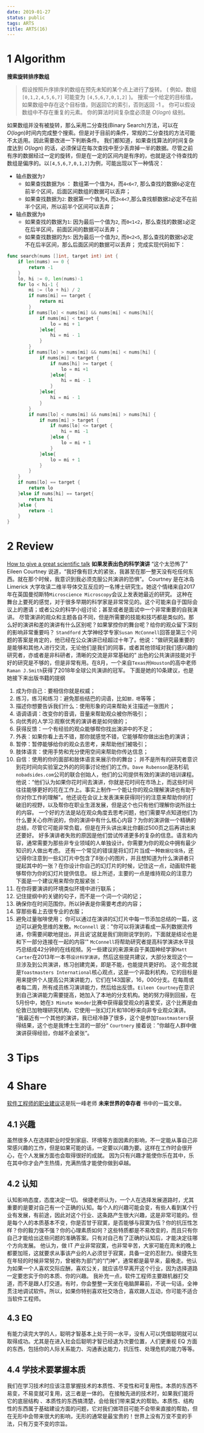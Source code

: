 ```yaml
---
date: 2019-01-27
status: public
tags: ARTS
title: ARTS(16)
---
```

# 1 Algorithm
**搜索旋转排序数组**
>假设按照升序排序的数组在预先未知的某个点上进行了旋转。
( 例如，数组 `[0,1,2,4,5,6,7]` 可能变为 `[4,5,6,7,0,1,2]` )。
搜索一个给定的目标值，如果数组中存在这个目标值，则返回它的索引，否则返回 -1 。
你可以假设数组中不存在重复的元素。
你的算法时间复杂度必须是 $O(log n)$ 级别。

如果数组并没有被旋转，那么采用二分查找(Binary Search)方法，可以在 $O(log n)$时间内完成整个搜索。但是对于目前的条件，常规的二分查找的方法可能不太适用。因此需要改进一下判断条件。
我们都知道，如果查找算法的时间复杂度达到 $O(log n)$ 的话，必须保证在每次查找中至少丢弃掉一半的数据。尽管之前有序的数据经过一定的旋转，但是在一定的区间内是有序的，也就是这个待查找的数组是偏序的。以`[4,5,6,7,0,1,2]`为例，可能出现以下一种情况：
- 轴点数据为`7`
    - 如果查找数据为`6` ： 数组第一个值为`4`，而`4<6<7`, 那么查找的数据`6`必定在前半个区间，后面区间数组的数据可以丢弃；
    - 如果查找数据为`2`:  数据第一个值为`4`, 而`2<4<7`,那么查找额数据`2`必定不在前半个区间，所以前半个区间可以丢弃；
- 轴点数据为`0`
    - 如果查找的数据为`1`: 因为最后一个值为`2`, 而`0<1<2`，那么查找的数据`1`必定在后半区间，前面区间的数据可以丢弃；
    - 如果查找数据的为`5`: 因为最后一个值为`2`, 而`0<2<5`, 那么查找的数据`5`必定不在后半区间，那么后面区间的数据可以丢弃；
完成实现代码如下：
```go
func search(nums []int, target int) int {
    if len(nums) == 0 {
        return -1
    }
    lo, hi := 0, len(nums)-1
    for lo < hi-1 {
        mi := (lo + hi) / 2
        if nums[mi] == target {
            return mi
        }
        if nums[lo] < nums[mi] && nums[mi] < nums[hi]{
            if nums[mi] < target {
                lo = mi + 1
            }else{
                hi = mi - 1
            }
        }
        if nums[lo] > nums[mi] && nums[mi] < nums[hi] {
            if nums[mi] < target {
                if nums[hi] >= target {
                    lo = mi +1
                }else{
                    hi = mi - 1
                }
            }else{
                hi = mi - 1
            }
        }
        if nums[lo] < nums[mi] && nums[mi] > nums[hi] {
            if nums[mi] > target {
                if nums[lo] <= target {
                    hi = mi -1
                }else {
                    lo = mi + 1
                }
            }else{
                lo = mi + 1
            }
        }
    }
    if nums[lo] == target {
        return lo
    }else if nums[hi] == target{
        return hi
    }else {
        return -1
    }
}
```
# 2 Review
[How to give a great scientific talk](https://www.nature.com/articles/d41586-018-07780-5)
**如果发表出色的科学演讲**
“这个太恐怖了” Eileen Courtney 说道，“我好像有巨大的紧张，我甚至在那一整天没有吃任何东西。就在那个时候，我意识到我必须克服公共演讲的恐惧”。
Courtney 是在冰岛 Limerick 大学攻读二维半导体交互反应的一名博士研究生。她这个情绪来自2017年在英国曼彻斯特`Microscience Microscopy`会议上发表她最近的研究。
这种在舞台上要死的感觉，对于很多早期的科学家是非常常见的。这个可能来自于国际会议上的邀请；或者公众的科学小组讨论；甚至或者是面试中一个非常重要的自我演讲。
尽管演讲的观众和主题各自不同，但是所需要的技能和技巧都是类似的。那么好的演讲和差的演讲有什么区别呢？如果掌控你的舞台呢？给你的观众留下深刻的影响非常重要吗？
`Standford` 大学神经学专家`Susan McConnell`回答是第三个问题的答案是肯定的，他已经在公众演讲已经超过十年了。他说：”做研究最重要的是能够和其他人进行交流，无论他们是我们的同事，或者其他领域对我们感兴趣的研究者，亦或者是非科研者，清晰的交流是非常基础的”
出色的公共演讲技能对于好的研究是不够的，但是非常有用。在8月，一个来自`Texas`州`Houston`的高中老师`Raman J.Smith`获得了2018年全球公共演讲的冠军。
下面是她的10条建议，也是她接下来出版书籍的提纲
1. 成为你自己：要相信你就是权威；
2. 练习，练习和练习：避免那些结巴的词语，比如`额，嗯`等等；
3. 描述你想要告诉我们什么：使用形象的词来帮助关注描述一张图片；
4. 语调语调：改变你的音调，音量来帮助观众被你所吸引；
5. 向优秀的人学习:观察优秀的演讲者是如何做的；
6. 获得反馈：一个有经验的观众能够帮你找出演讲中的不足；
7. 外表：如果你看上去不错，那你就感觉不错，它能够帮你做出出色的演讲；
8. 暂停：暂停能够给你的观众去思考，来帮助他们被吸引；
9. 肢体语言：使用手势和充分使用空间来帮助你传达信息；
10. 自信：使用的你的面部和肢体语言来展示你的舞台；
并不是所有的研究者意识到花时间向实验室之外的的同事讨论他们的工作。`Dave Rubenson`是洛杉矶`nobadsides.com`公司的联合创始人，他们的公司提供有效的演讲的培训课程。他说：“他们认为如果你花时间去演讲，你就是花时间在市场上，而这些时间往往能够更好的花在工作上。事实上制作一个能让你的观众理解演讲也有助于你对你工作的理解"。他还说在会议上发表演来获得同行的注意来帮助你的打破旧的视野，以及帮你在职业生涯发展，但是这个也只有他们理解你说所战士的内容。
一个好的方法是站在观众角度去思考问题，他们需要早点知道他们为什么要关心你所说的，你的演讲中有什么核心内容？为你的演讲做一个精确的总结，尽管它可能非常负载，但是在开头讲出来比你翻过500页之后再讲出来还要好。
好多演讲者失败的原因是他们尝试传递更多的复杂的信息。语言和内容，通常需要为那些非专业领域的人单独设计。你需要为你的观众中拥有最少知识的人做出考虑。
还有一个常见的错误是将幻灯片当成一种`数据垃圾场`，还记得你注意到一些幻灯片中包含了8张小的图片，并且想知道为什么演讲者只提起其中的一张？在你设计你自己的幻灯片的时候，记住这一点，动画软件能够帮你为你的幻灯片提供信息。
综上所述，主要的一点是维持观众的注意力
下面是一个建议用来帮你克服紧张：
1. 在你将要演讲的环境类似环境中进行联系；
2. 记住提纲中的关键的句子，而不是一个词一个词的记；
3. 确保你在时间范围你，所以钟表是你需要考虑的内容；
4. 穿那些看上去很专业的衣服；
5. 避免过量咖啡使用；
你可以通过在演讲的幻灯片中每一节添加总结的一篇，这边可以避免思维的发散。`McConnell` 说："你可以将演讲看成一系列数据流传递，你需要间歇地提出，并且说’这就是我们刚刚说学到的，下面就是结论也是和下一部分连接在一起的内容‘"
`McConnell`将帮助研究者提高科学演讲水平技巧总结成42分钟的在线视频。另一些建议的来源来自于美国神经学家`Matt Carter`在2013年一本书`设计科学演讲`，然后这些提共建议，大部分发现这个一旦涉及到公共演讲，练习创建完美，即是不能，也能提共更好的。
这个观念就是`Toastmasters International`核心观点，这是一个非盈利机构，它的目标是用来提供个人提高公共演讲能力，它们在143国家，16，000分支。在每周或者每二周，所有成员练习演讲能力，然后给出反馈。`Eileen Courtney`在意识到自己演讲能力需要提高，她加入了本地的分支机构。她的努力得到回报，在5月份中，她在`3 Minute Wonder`比赛中获得最受观众的喜爱奖，这个比赛是由伦敦已加物理研究机构，它使用一张幻灯片和180秒来向非专业观众演讲。
“我最近有一个其他的演讲，我已经冷静了很多，这个是参加`Toastmasters`获得结果，这个也是我博士生涯的一部分“ `Courtnery` 接着说：”你越在人群中做演讲获得经验，你越不会紧张“。
# 3 Tips
# 4 Share
[软件工程师的职业建议](http://www.ruanyifeng.com/survivor/startup/advices.html)这是阮一峰老师 **未来世界的幸存者** 书中的一篇文章。
## 4.1 兴趣
虽然很多人在选择职业时受到家庭、环境等方面因素的影响，不一定能从事自己非常感兴趣的工作，但是如果可能的话，一定要以兴趣为要。这样在工作时会很开心，在个人发展方面也会取得很好的成就。
因为只有兴趣才能使你乐在其中，乐在其中你才会产生热情，充满热情才能使你做到卓越。
## 4.2 认知
认知影响态度，态度决定一切。
侯捷老师认为，一个人在选择发展道路时，尤其重要的是要对自己有一个正确的认知。每个人的兴趣可能会变，有些人看到某个行业有发展，有前途，因此对这个行业、这条路产生很大兴趣，这是非常可能的。但是每个人的本质基本不变，你是否甘于寂寞，是否能够与寂寞为伍？你的抗压性怎样？你的毅力强不强？你的心理素质如何？这些特质都是不易改变的，而且只有你自己才能给出这些问题的准确答案。只有对自己有了正确的认知后，才能决定往哪个方向发展。
他认为，做 IT 产业非常寂寞，也非常辛苦，大家可能在周末的晚上都要加班，这就要求从事该产业的人必须甘于寂寞，具备一定的忍耐力。侯捷先生在年轻的时候非常努力，曾被称为部门的“门神”，通常都是最早来，最晚走。他认为如果一个人喜欢交际应酬，喜欢公关，就应该尽早离开这个行业，因为选择道路一定要忠实于你的本质、你的兴趣。
我补充一点，软件工程师主要跟机器打交道，而不是跟人打交道。有时，你会整整一天坐在电脑屏幕前，不说一句话，全神贯注地调试软件。所以，如果你特别喜欢社交场合，喜欢跟人互动，你可能不适合当软件工程师。
## 4.3 EQ
有能力读完大学的人，聪明才智基本上处于同一水平，没有人可以凭借聪明就可以取得成功。尤其是在进入社会后聪明才智已经退为次要位置，人们更重视 EQ 方面的东西，包括你的人际关系能力、沟通表达能力，抗压性、处理危机的能力等等。
## 4.4 学技术要掌握本质
我们在学习技术时应该注意掌握技术的本质性、不变性和可复用性。本质的东西不易变，不易变就可复用，这三者是一体的。
在接触先进的技术时，如果我们能将它的底层结构 、本质性的东西搞清楚，会给我们带来莫大的帮助。本质性、结构性的东西属于基础建设方面的问题，它对我们做项目可能不会带来直接的帮助，但在无形中会带来很大的影响，无形的通常是最宝贵的！世界上没有万变不变的手法，只有万变不变的宗旨。

